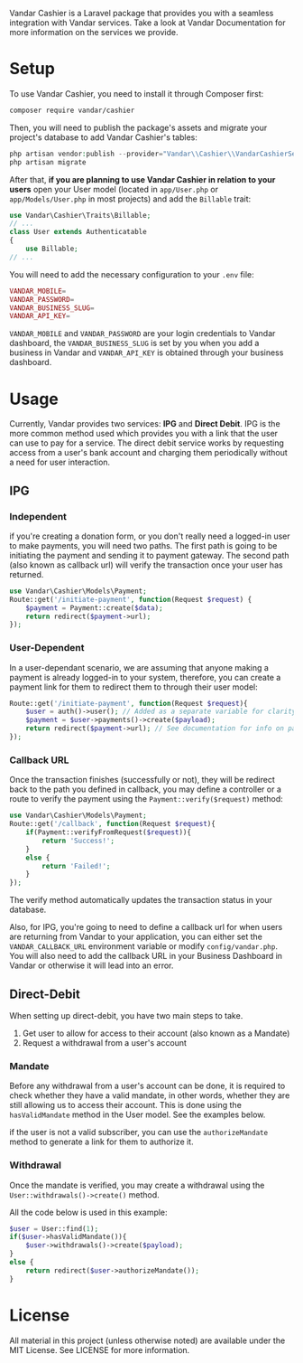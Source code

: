 Vandar Cashier is a Laravel package that provides you with a seamless integration with Vandar services. Take a look at Vandar Documentation for more information on the services we provide.

# Setup
To use Vandar Cashier, you need to install it through Composer first:
```bash
composer require vandar/cashier
```
Then, you will need to publish the package's assets and migrate your project's database to add Vandar Cashier's tables:
```php
php artisan vendor:publish --provider="Vandar\\Cashier\\VandarCashierServiceProvider"
php artisan migrate
```
After that, **if you are planning to use Vandar Cashier in relation to your users** open your User model (located in `app/User.php` or `app/Models/User.php` in most projects) and add the `Billable` trait:
```php
use Vandar\Cashier\Traits\Billable;
// ...
class User extends Authenticatable
{
    use Billable;
// ...
```
You will need to add the necessary configuration to your `.env` file:
```php
VANDAR_MOBILE=
VANDAR_PASSWORD=
VANDAR_BUSINESS_SLUG=
VANDAR_API_KEY=
```
`VANDAR_MOBILE` and `VANDAR_PASSWORD` are your login credentials to Vandar dashboard, the `VANDAR_BUSINESS_SLUG` is set by you when you add a business in Vandar and `VANDAR_API_KEY` is obtained through your business dashboard.
# Usage
Currently, Vandar provides two services: **IPG** and **Direct Debit**. IPG is the more common method used which provides you with a link that the user can use to pay for a service. The direct debit service works by requesting access from a user's bank account and charging them periodically without a need for user interaction.
## IPG
### Independent
if you're creating a donation form, or you don't really need a logged-in user to make payments, you will need two paths. The first path is going to be initiating the payment and sending it to payment gateway. The second path (also known as callback url) will verify the transaction once your user has returned.
```php
use Vandar\Cashier\Models\Payment;
Route::get('/initiate-payment', function(Request $request) {
    $payment = Payment::create($data);
    return redirect($payment->url);
});
```
### User-Dependent
In a user-dependant scenario, we are assuming that anyone making a payment is already logged-in to your system, therefore, you can create a payment link for them to redirect them to through their user model:
```php
Route::get('/initiate-payment', function(Request $request){
    $user = auth()->user(); // Added as a separate variable for clarity
    $payment = $user->payments()->create($payload);
    return redirect($payment->url); // See documentation for info on payload and callback
});
```

### Callback URL
Once the transaction finishes (successfully or not), they will be redirect back to the path you defined in callback, you may define a controller or a route to verify the payment using the `Payment::verify($request)` method:
```php
use Vandar\Cashier\Models\Payment;
Route::get('/callback', function(Request $request){
    if(Payment::verifyFromRequest($request)){
        return 'Success!';
    } 
    else {
        return 'Failed!';
    }
});
```
The verify method automatically updates the transaction status in your database. 

Also, for IPG, you're going to need to define a callback url for when users are returning from Vandar to your application, you can either set the `VANDAR_CALLBACK_URL` environment variable or modify `config/vandar.php`. You will also need to add the callback URL in your Business Dashboard in Vandar or otherwise it will lead into an error.

## Direct-Debit
When setting up direct-debit, you have two main steps to take.
1. Get user to allow for access to their account (also known as a Mandate)
2. Request a withdrawal from a user's account

### Mandate
Before any withdrawal from a user's account can be done, it is required to check whether they have a valid mandate, in other words, whether they are still allowing us to access their account. This is done using the `hasValidMandate` method in the User model. See the examples below.

if the user is not a valid subscriber, you can use the `authorizeMandate` method to generate a link for them to authorize it.

### Withdrawal
Once the mandate is verified, you may create a withdrawal using the `User::withdrawals()->create()` method.

All the code below is used in this example:
```php
$user = User::find(1);
if($user->hasValidMandate()){
    $user->withdrawals()->create($payload);
}
else {
    return redirect($user->authorizeMandate());
}
```

# License
All material in this project (unless otherwise noted) are available under the MIT License. See LICENSE for more information.